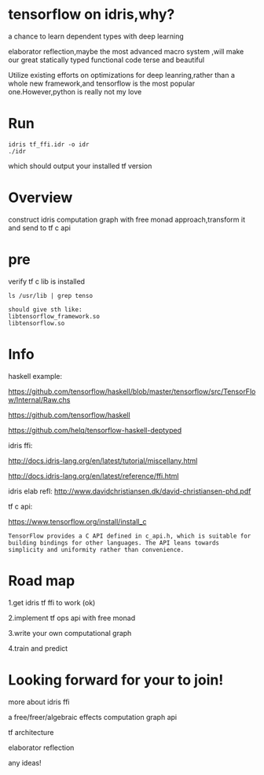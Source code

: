 # tensorflow on idris,why?

a chance to learn dependent types with deep learning

elaborator reflection,maybe the most advanced macro system ,will make our great statically typed functional code terse and beautiful

Utilize existing efforts on optimizations for deep leanring,rather than a whole new framework,and tensorflow is the most popular one.However,python is really not my love

# Run
```
idris tf_ffi.idr -o idr
./idr
```

which should output your installed tf version

# Overview
construct idris computation graph with free monad approach,transform it and send to tf c api

# pre
verify tf c lib is installed
```
ls /usr/lib | grep tenso

should give sth like:
libtensorflow_framework.so
libtensorflow.so

```
# Info
haskell example:

https://github.com/tensorflow/haskell/blob/master/tensorflow/src/TensorFlow/Internal/Raw.chs

https://github.com/tensorflow/haskell

https://github.com/helq/tensorflow-haskell-deptyped

idris ffi:

http://docs.idris-lang.org/en/latest/tutorial/miscellany.html

http://docs.idris-lang.org/en/latest/reference/ffi.html

idris elab refl:
http://www.davidchristiansen.dk/david-christiansen-phd.pdf

tf c api:

https://www.tensorflow.org/install/install_c

 `TensorFlow provides a C API defined in c_api.h, which is suitable for building bindings for other languages. The API leans towards simplicity and uniformity rather than convenience.`

# Road map

1.get idris tf ffi to work (ok)

2.implement tf ops api with free monad 

3.write your own computational graph

4.train and predict

# Looking forward for your to join!

more about idris ffi

a free/freer/algebraic effects computation graph api

tf architecture

elaborator reflection

any ideas!
